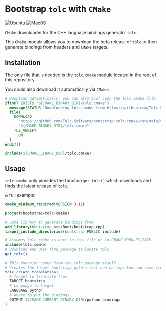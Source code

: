 # Bootstrap `tolc` with `CMake` #

![Ubuntu](https://github.com/Tolc-Software/bootstrap-tolc-cmake/workflows/Ubuntu/badge.svg) ![MacOS](https://github.com/Tolc-Software/bootstrap-tolc-cmake/workflows/MacOS/badge.svg)

`CMake` downloader for the C++ language bindings generator `tolc`.

This `CMake` module allows you to download the beta release of `tolc` to then generate bindings from headers and `CMake` targets.

## Installation ##

The only file that is needed is the `tolc.cmake` module located in the root of this repository.

You could also download it automatically via `CMake`:

```cmake
# Download automatically, you can also just copy the tolc.cmake file
if(NOT EXISTS "${CMAKE_BINARY_DIR}/tolc.cmake")
  message(STATUS "Downloading tolc.cmake from https://github.com/Tolc-Software/bootstrap-tolc-cmake")
  file(
    DOWNLOAD
      "https://github.com/Tolc-Software/bootstrap-tolc-cmake/raw/main/tolc.cmake"
      "${CMAKE_BINARY_DIR}/tolc.cmake"
    TLS_VERIFY
      ON
  )
endif()

include(${CMAKE_BINARY_DIR}/tolc.cmake)
```

## Usage ##

`tolc.cmake` only provides the function `get_tolc()` which downloads and finds the latest release of `tolc`.

A full example:

```cmake
cmake_minimum_required(VERSION 3.11)

project(bootstrap-tolc-cmake)

# Some library to generate bindings from
add_library(bootstrap src/Boot/bootstrap.cpp)
target_include_directories(bootstrap PUBLIC include)

# Assumes tolc.cmake is next to this file or in CMAKE_MODULES_PATH
include(tolc.cmake)
# Download and uses find_package to locate tolc
get_tolc()

# This function comes from the tolc package itself
# Creates the target bootstrap_python that can be imported and used from python
tolc_create_translation(
  # Target to translate from
  TARGET bootstrap
  # Language to target
  LANGUAGE python
  # Where to put the bindings
  OUTPUT ${CMAKE_CURRENT_BINARY_DIR}/python-bindings
)
```
